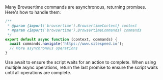 Many Browsertime commands are asynchronous, returning promises. Here's how to handle them:

```javascript
/**
 * @param {import('browsertime').BrowsertimeContext} context
 * @param {import('browsertime').BrowsertimeCommands} commands
 */
export default async function (context, commands) {
  await commands.navigate('https://www.sitespeed.io');
  // More asynchronous operations
}
```

Use await to ensure the script waits for an action to complete. When using multiple async operations, return the last promise to ensure the script waits until all operations are complete.

